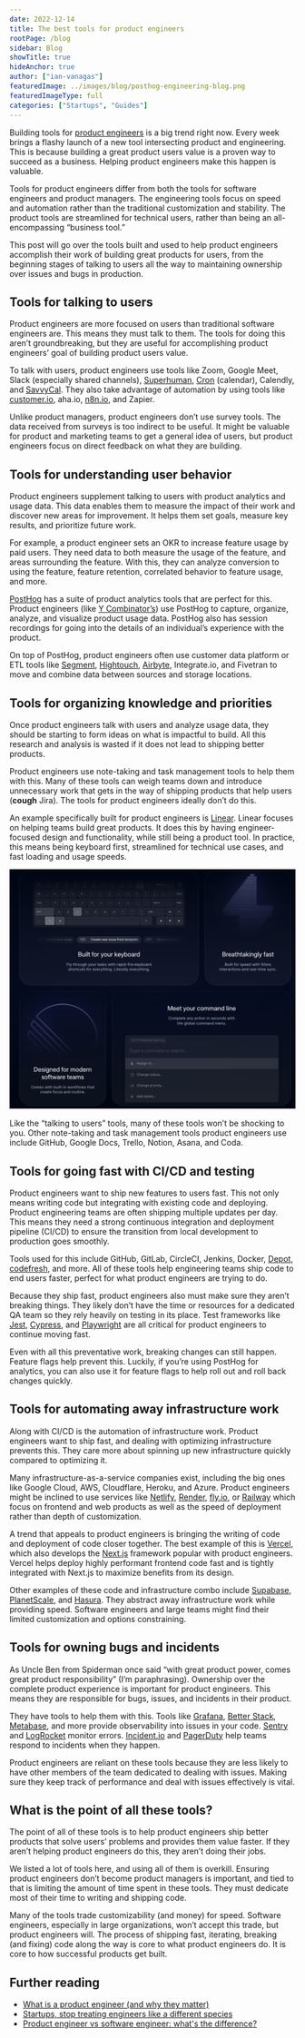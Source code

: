 ```yaml
---
date: 2022-12-14
title: The best tools for product engineers
rootPage: /blog
sidebar: Blog
showTitle: true
hideAnchor: true
author: ["ian-vanagas"]
featuredImage: ../images/blog/posthog-engineering-blog.png
featuredImageType: full
categories: ["Startups", "Guides"]
---
```


Building tools for [product engineers](/blog/what-is-a-product-engineer/) is a big trend right now. Every week brings a flashy launch of a new tool intersecting product and engineering. This is because building a great product users value is a proven way to succeed as a business. Helping product engineers make this happen is valuable.

Tools for product engineers differ from both the tools for software engineers and product managers. The engineering tools focus on speed and automation rather than the traditional customization and stability. The product tools are streamlined for technical users, rather than being an all-encompassing “business tool.”

This post will go over the tools built and used to help product engineers accomplish their work of building great products for users, from the beginning stages of talking to users all the way to maintaining ownership over issues and bugs in production.

## Tools for talking to users

Product engineers are more focused on users than traditional software engineers are. This means they must talk to them. The tools for doing this aren’t groundbreaking, but they are useful for accomplishing product engineers’ goal of building product users value.

To talk with users, product engineers use tools like Zoom, Google Meet, Slack (especially shared channels), [Superhuman](https://superhuman.com/), [Cron](https://cron.com/) (calendar), Calendly, and [SavvyCal](https://savvycal.com/). They also take advantage of automation by using tools like [customer.io](https://customer.io/), aha.io, [n8n.io](https://n8n.io/), and Zapier.

Unlike product managers, product engineers don’t use survey tools. The data received from surveys is too indirect to be useful. It might be valuable for product and marketing teams to get a general idea of users, but product engineers focus on direct feedback on what they are building.

## Tools for understanding user behavior

Product engineers supplement talking to users with product analytics and usage data. This data enables them to measure the impact of their work and discover new areas for improvement. It helps them set goals, measure key results, and prioritize future work.

For example, a product engineer sets an OKR to increase feature usage by paid users. They need data to both measure the usage of the feature, and areas surrounding the feature. With this, they can analyze conversion to using the feature, feature retention, correlated behavior to feature usage, and more.

[PostHog](/product#top-features) has a suite of product analytics tools that are perfect for this. Product engineers (like [Y Combinator’s](/customers/ycombinator)) use PostHog to capture, organize, analyze, and visualize product usage data. PostHog also has session recordings for going into the details of an individual’s experience with the product.

On top of PostHog, product engineers often use customer data platform or ETL tools like [Segment](/docs/integrate/third-party/segment), [Hightouch](/blog/hightouch-posthog-reverse-etl-integration), [Airbyte](/docs/apps/airbyte-export), Integrate.io, and Fivetran to move and combine data between sources and storage locations. 

## Tools for organizing knowledge and priorities

Once product engineers talk with users and analyze usage data, they should be starting to form ideas on what is impactful to build. All this research and analysis is wasted if it does not lead to shipping better products.

Product engineers use note-taking and task management tools to help them with this. Many of these tools can weigh teams down and introduce unnecessary work that gets in the way of shipping products that help users (**cough** Jira). The tools for product engineers ideally don’t do this.

An example specifically built for product engineers is [Linear](https://linear.app/). Linear focuses on helping teams build great products. It does this by having engineer-focused design and functionality, while still being a product tool. In practice, this means being keyboard first, streamlined for technical use cases, and fast loading and usage speeds.

![Linear](../images/blog/product-engineer-tools/linear.png)

Like the “talking to users” tools, many of these tools won’t be shocking to you. Other note-taking and task management tools product engineers use include GitHub, Google Docs, Trello, Notion, Asana, and Coda. 

## Tools for going fast with CI/CD and testing

Product engineers want to ship new features to users fast. This not only means writing code but integrating with existing code and deploying. Product engineering teams are often shipping multiple updates per day. This means they need a strong continuous integration and deployment pipeline (CI/CD) to ensure the transition from local development to production goes smoothly.

Tools used for this include GitHub, GitLab, CircleCI, Jenkins, Docker, [Depot](https://depot.dev/), [codefresh](https://codefresh.io/), and more. All of these tools help engineering teams ship code to end users faster, perfect for what product engineers are trying to do.

Because they ship fast, product engineers also must make sure they aren’t breaking things. They likely don’t have the time or resources for a dedicated QA team so they rely heavily on testing in its place. Test frameworks like [Jest](https://jestjs.io/), [Cypress](https://www.cypress.io/), and [Playwright](https://playwright.dev/) are all critical for product engineers to continue moving fast.

Even with all this preventative work, breaking changes can still happen. Feature flags help prevent this. Luckily, if you’re using PostHog for analytics, you can also use it for feature flags to help roll out and roll back changes quickly.

## Tools for automating away infrastructure work

Along with CI/CD is the automation of infrastructure work. Product engineers want to ship fast, and dealing with optimizing infrastructure prevents this. They care more about spinning up new infrastructure quickly compared to optimizing it.

Many infrastructure-as-a-service companies exist, including the big ones like Google Cloud, AWS, Cloudflare, Heroku, and Azure. Product engineers might be inclined to use services like [Netlify](https://www.netlify.com/), [Render](https://render.com/), [fly.io](http://fly.io), or [Railway](https://railway.app/) which focus on frontend and web products as well as the speed of deployment rather than depth of customization.

A trend that appeals to product engineers is bringing the writing of code and deployment of code closer together. The best example of this is [Vercel](https://vercel.com/), which also develops the [Next.js](https://nextjs.org/) framework popular with product engineers. Vercel helps deploy highly performant frontend code fast and is tightly integrated with Next.js to maximize benefits from its design.

Other examples of these code and infrastructure combo include [Supabase](https://supabase.com/), [PlanetScale](https://planetscale.com/), and [Hasura](/customers/hasura). They abstract away infrastructure work while providing speed.  Software engineers and large teams might find their limited customization and options constraining.

## Tools for owning bugs and incidents

As Uncle Ben from Spiderman once said “with great product power, comes great product responsibility” (I’m paraphrasing). Ownership over the complete product experience is important for product engineers. This means they are responsible for bugs, issues, and incidents in their product.

They have tools to help them with this. Tools like [Grafana](https://grafana.com/), [Better Stack](https://betterstack.com/), [Metabase](https://www.metabase.com/), and more provide observability into issues in your code. [Sentry](https://sentry.io/welcome/) and [LogRocket](https://logrocket.com/) monitor errors. [Incident.io](http://Incident.io) and [PagerDuty](https://www.pagerduty.com/) help teams respond to incidents when they happen.

Product engineers are reliant on these tools because they are less likely to have other members of the team dedicated to dealing with issues. Making sure they keep track of performance and deal with issues effectively is vital.

## What is the point of all these tools?

The point of all of these tools is to help product engineers ship better products that solve users’ problems and provides them value faster. If they aren’t helping product engineers do this, they aren’t doing their jobs.

We listed a lot of tools here, and using all of them is overkill. Ensuring product engineers don’t become product managers is important, and tied to that is limiting the amount of time spent in these tools. They must dedicate most of their time to writing and shipping code.

Many of the tools trade customizability (and money) for speed. Software engineers, especially in large organizations, won’t accept this trade, but product engineers will. The process of shipping fast, iterating, breaking (and fixing) code along the way is core to what product engineers do. It is core to how successful products get built. 

## Further reading

- [What is a product engineer (and why they matter)](/blog/what-is-a-product-engineer/)
- [Startups, stop treating engineers like a different species](/blog/stop-treating-engineers-differently)
- [Product engineer vs software engineer: what's the difference?](/blog/product-engineer-vs-software-engineer)